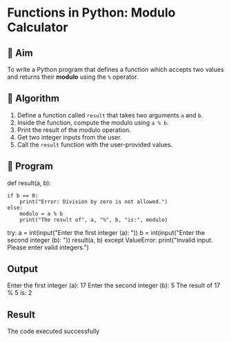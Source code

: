 # Functions in Python: Modulo Calculator

## 🎯 Aim
To write a Python program that defines a function which accepts two values and returns their **modulo** using the `%` operator.

## 🧠 Algorithm
1. Define a function called `result` that takes two arguments `a` and `b`.
2. Inside the function, compute the modulo using `a % b`.
3. Print the result of the modulo operation.
4. Get two integer inputs from the user.
5. Call the `result` function with the user-provided values.

## 🧾 Program
def result(a, b):

    if b == 0:
        print("Error: Division by zero is not allowed.")
    else:
        modulo = a % b
        print("The result of", a, "%", b, "is:", modulo)
try:
    a = int(input("Enter the first integer (a): "))
    b = int(input("Enter the second integer (b): "))
    result(a, b)
except ValueError:
    print("Invalid input. Please enter valid integers.")

## Output
Enter the first integer (a): 17
Enter the second integer (b): 5
The result of 17 % 5 is: 2

## Result
The code executed successfully
